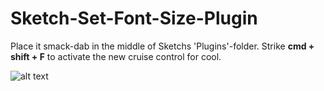 # Sketch-Set-Font-Size-Plugin

Place it smack-dab in the middle of Sketchs 'Plugins'-folder.
Strike **cmd + shift + F** to activate the new cruise control for cool.

![alt text](https://i.giphy.com/vH29oUjAgu7HG.gif "Yyyyyyes! Yes!.... Yes!")
